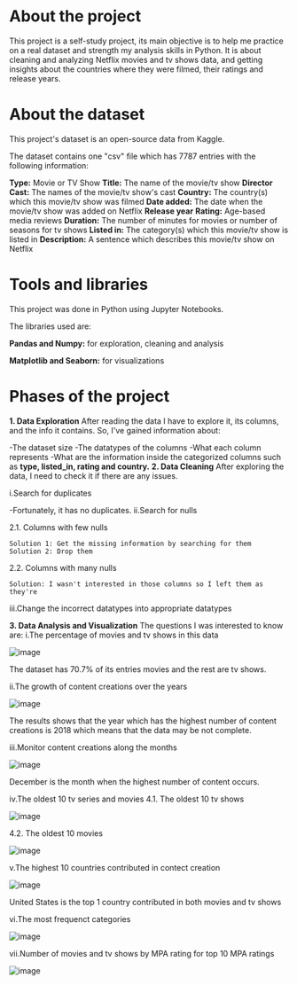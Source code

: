 # About the project
This project is a self-study project, its main objective is to help me practice on a real dataset and strength my analysis skills in Python.
It is about cleaning and analyzing Netflix movies and tv shows data, and getting insights about the countries where they were filmed, their ratings and release years.

# About the dataset
This project's dataset is an open-source data from Kaggle.

The dataset contains one "csv" file which has 7787 entries with the following information:

**Type:** Movie or TV Show
**Title:** The name of the movie/tv show
**Director**
**Cast:** The names of the movie/tv show's cast
**Country:** The country(s) which this movie/tv show was filmed
**Date added:** The date when the movie/tv show was added on Netflix
**Release year**
**Rating:** Age-based media reviews
**Duration:** The number of minutes for movies or number of seasons for tv shows
**Listed in:** The category(s) which this movie/tv show is listed in
**Description:** A sentence which describes this movie/tv show on Netflix

# Tools and libraries
This project was done in Python using Jupyter Notebooks.

The libraries used are:

**Pandas and Numpy:** for exploration, cleaning and analysis

**Matplotlib and Seaborn:** for visualizations

# Phases of the project
**1. Data Exploration**
After reading the data I have to explore it, its columns, and the info it contains. So, I've gained information about:

  -The dataset size
  -The datatypes of the columns
  -What each column represents
  -What are the information inside the categorized columns such as **type, listed_in, rating and country.**
**2. Data Cleaning**
After exploring the data, I need to check it if there are any issues.

i.Search for duplicates

  -Fortunately, it has no duplicates.
ii.Search for nulls

  2.1. Columns with few nulls
  
    Solution 1: Get the missing information by searching for them
    Solution 2: Drop them
  2.2. Columns with many nulls

    Solution: I wasn't interested in those columns so I left them as they're
iii.Change the incorrect datatypes into appropriate datatypes

**3. Data Analysis and Visualization**
The questions I was interested to know are:
i.The percentage of movies and tv shows in this data

![image](https://github.com/user-attachments/assets/4a1207db-302b-4048-ae0e-d46e66c4a709)
          
The dataset has 70.7% of its entries movies and the rest are tv shows.

ii.The growth of content creations over the years

![image](https://github.com/user-attachments/assets/7556a91f-3f16-400b-9245-e5f57d4f91c7)

The results shows that the year which has the highest number of content creations is 2018 which means that the data may be not complete.

iii.Monitor content creations along the months

![image](https://github.com/user-attachments/assets/fb37c38f-c368-4df8-ad6e-bc0c702a9fea)

December is the month when the highest number of content occurs.

iv.The oldest 10 tv series and movies
4.1. The oldest 10 tv shows
      
![image](https://github.com/user-attachments/assets/d8e151f1-e06e-41f4-a21f-7c3129c05f45)

4.2. The oldest 10 movies
      
![image](https://github.com/user-attachments/assets/38997bd7-8b40-40f1-8b5b-0eef6cf37b49)

v.The highest 10 countries contributed in contect creation

![image](https://github.com/user-attachments/assets/aa0d28bd-6194-4835-8eab-7c1dc23417c8)

United States is the top 1 country contributed in both movies and tv shows

vi.The most frequenct categories

![image](https://github.com/user-attachments/assets/37babdd8-3bf7-4fa4-8dc9-01e18ea95ab8)

vii.Number of movies and tv shows by MPA rating for top 10 MPA ratings

![image](https://github.com/user-attachments/assets/e489b631-830a-4c93-99ff-34eca0ea7f8a)




      
